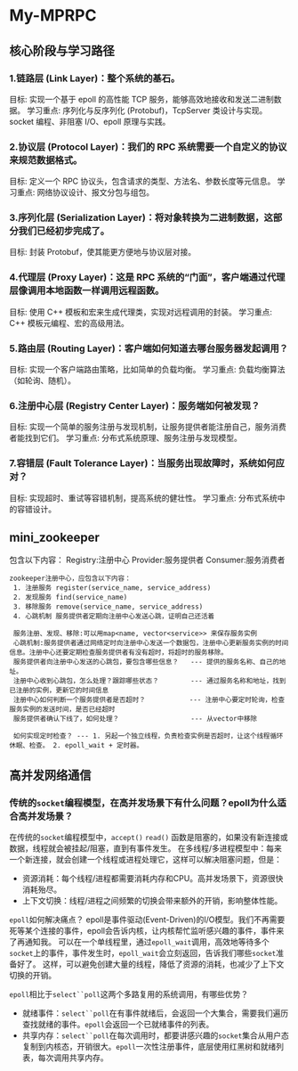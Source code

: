 # My-MPRPC

## 核心阶段与学习路径
### 1.链路层 (Link Layer)：整个系统的基石。
目标: 实现一个基于 epoll 的高性能 TCP 服务，能够高效地接收和发送二进制数据。
学习重点: 序列化与反序列化 (Protobuf)，TcpServer 类设计与实现。socket 编程、非阻塞 I/O、epoll 原理与实践。

### 2.协议层 (Protocol Layer)：我们的 RPC 系统需要一个自定义的协议来规范数据格式。
目标: 定义一个 RPC 协议头，包含请求的类型、方法名、参数长度等元信息。
学习重点: 网络协议设计、报文分包与组包。

### 3.序列化层 (Serialization Layer)：将对象转换为二进制数据，这部分我们已经初步完成了。
目标: 封装 Protobuf，使其能更方便地与协议层对接。

### 4.代理层 (Proxy Layer)：这是 RPC 系统的“门面”，客户端通过代理层像调用本地函数一样调用远程函数。
目标: 使用 C++ 模板和宏来生成代理类，实现对远程调用的封装。
学习重点: C++ 模板元编程、宏的高级用法。

### 5.路由层 (Routing Layer)：客户端如何知道去哪台服务器发起调用？
目标: 实现一个客户端路由策略，比如简单的负载均衡。
学习重点: 负载均衡算法（如轮询、随机）。

### 6.注册中心层 (Registry Center Layer)：服务端如何被发现？
目标: 实现一个简单的服务注册与发现机制，让服务提供者能注册自己，服务消费者能找到它们。
学习重点: 分布式系统原理、服务注册与发现模型。

### 7.容错层 (Fault Tolerance Layer)：当服务出现故障时，系统如何应对？
目标: 实现超时、重试等容错机制，提高系统的健壮性。
学习重点: 分布式系统中的容错设计。


## mini_zookeeper
包含以下内容：
Registry:注册中心
Provider:服务提供者
Consumer:服务消费者

```
zookeeper注册中心，应包含以下内容：
 1. 注册服务 register(service_name, service_address)
 2. 发现服务 find(service_name)
 3. 移除服务 remove(service_name, service_address)
 4. 心跳机制 服务提供者定期向注册中心发送心跳，证明自己还活着
 
 服务注册、发现、移除:可以用map<name, vector<service>> 来保存服务实例
 心跳机制:服务提供者通过网络定时向注册中心发送一个数据包，注册中心更新服务实例的时间信息。注册中心还要定期检查服务提供者有没有超时，将超时的服务移除。
 服务提供者向注册中心发送的心跳包，要包含哪些信息？   --- 提供的服务名称、自己的地址。
 注册中心收到心跳包，怎么处理？跟踪哪些状态？        --- 通过服务名称和地址，找到已注册的实例，更新它的时间信息
 注册中心如何判断一个服务提供者是否超时？           --- 注册中心要定时轮询，检查服务实例的发送时间，是否已经超时
 服务提供者确认下线了，如何处理？                  --- 从vector中移除
 
 如何实现定时检查？ --- 1. 另起一个独立线程，负责检查实例是否超时，让这个线程循环休眠、检查。 2. epoll_wait + 定时器。
```

## 高并发网络通信
### 传统的`socket`编程模型，在高并发场景下有什么问题？epoll为什么适合高并发场景？
在传统的`socket`编程模型中，`accept()` `read()` 函数是阻塞的，如果没有新连接或数据，线程就会被挂起/阻塞，直到有事件发生。
在多线程/多进程模型中：每来一个新连接，就会创建一个线程或进程处理它，这样可以解决阻塞问题，但是：
 - 资源消耗：每个线程/进程都需要消耗内存和CPU。高并发场景下，资源很快消耗殆尽。
 - 上下文切换：线程/进程之间频繁的切换会带来额外的开销，影响整体性能。

`epoll`如何解决痛点？
epoll是事件驱动(Event-Driven)的I/O模型。我们不再需要死等某个连接的事件，epoll会告诉内核，让内核帮忙监听感兴趣的事件，事件来了再通知我。
可以在一个单线程里，通过`epoll_wait`调用，高效地等待多个`socket`上的事件，事件发生时，`epoll_wait`会立刻返回，告诉我们哪些`socket`准备好了。
这样，可以避免创建大量的线程，降低了资源的消耗，也减少了上下文切换的开销。

`epoll`相比于`select``poll`这两个多路复用的系统调用，有哪些优势？
 - 就绪事件：`select``poll`在有事件就绪后，会返回一个大集合，需要我们遍历查找就绪的事件。`epoll`会返回一个已就绪事件的列表。
 - 共享内存：`select``poll`在每次调用时，都要讲感兴趣的`socket`集合从用户态复制到内核态，开销很大。`epoll`一次性注册事件，底层使用红黑树和就绪列表，每次调用共享内存。